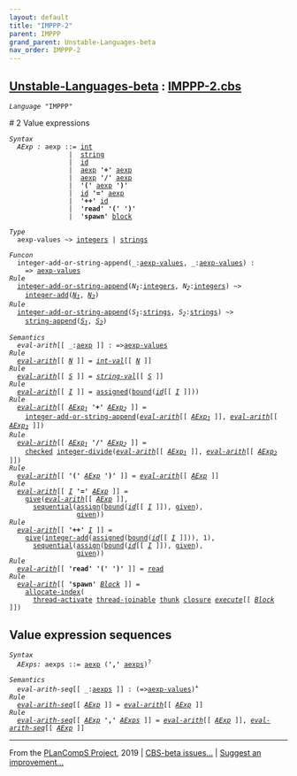 ```yaml
---
layout: default
title: "IMPPP-2"
parent: IMPPP
grand_parent: Unstable-Languages-beta
nav_order: IMPPP-2
---
```


[Unstable-Languages-beta] : [IMPPP-2.cbs]
-----------------------------

<div class="highlighter-rouge"><pre class="highlight"><code><i class="keyword">Language</i> <span id="Language_IMPPP">"IMPPP"</span></code></pre></div>
# <span id="SectionNumber_2">2</span> Value expressions

<div class="highlighter-rouge"><pre class="highlight"><code><i class="keyword">Syntax</i> 
  <i class="keyword"></i><i class="var"><i class="var"><span id="VariableStem_AExp">AExp</span></i> :</i> <span class="syn-name"><span id="SyntaxName_aexp">aexp</span></span> ::= <span class="syn-name"><a href="../IMPPP-1/index.html#SyntaxName_int">int</a></span>
               |  <span class="syn-name"><a href="../IMPPP-1/index.html#SyntaxName_string">string</a></span>
               |  <span class="syn-name"><a href="../IMPPP-1/index.html#SyntaxName_id">id</a></span> 
               |  <span class="syn-name"><a href="#SyntaxName_aexp">aexp</a></span> <b class="atom">'+'</b> <span class="syn-name"><a href="#SyntaxName_aexp">aexp</a></span> 
               |  <span class="syn-name"><a href="#SyntaxName_aexp">aexp</a></span> <b class="atom">'/'</b> <span class="syn-name"><a href="#SyntaxName_aexp">aexp</a></span>
               |  <b class="atom">'('</b> <span class="syn-name"><a href="#SyntaxName_aexp">aexp</a></span> <b class="atom">')'</b>
               |  <span class="syn-name"><a href="../IMPPP-1/index.html#SyntaxName_id">id</a></span> <b class="atom">'='</b> <span class="syn-name"><a href="#SyntaxName_aexp">aexp</a></span>
               |  <b class="atom">'++'</b> <span class="syn-name"><a href="../IMPPP-1/index.html#SyntaxName_id">id</a></span>
               |  <b class="atom">'read'</b> <b class="atom">'('</b> <b class="atom">')'</b>
               |  <b class="atom">'spawn'</b> <span class="syn-name"><a href="../IMPPP-4/index.html#SyntaxName_block">block</a></span></code></pre></div>


<div class="highlighter-rouge"><pre class="highlight"><code><i class="keyword">Type</i>
  <span class="name"><span id="Name_aexp-values">aexp-values</span></span> ~> <span class="name"><a href="../../../../../Funcons-beta/Values/Primitive/Integers/index.html#Name_integers">integers</a></span> | <span class="name"><a href="../../../../../Funcons-beta/Values/Composite/Strings/index.html#Name_strings">strings</a></span></code></pre></div>

<div class="highlighter-rouge"><pre class="highlight"><code><i class="keyword">Funcon</i>
  <span class="name"><span id="Name_integer-add-or-string-append">integer-add-or-string-append</span></span>(_:<span class="name"><a href="#Name_aexp-values">aexp-values</a></span>, _:<span class="name"><a href="#Name_aexp-values">aexp-values</a></span>) :
    => <span class="name"><a href="#Name_aexp-values">aexp-values</a></span>
<i class="keyword">Rule</i>
  <span class="name"><a href="#Name_integer-add-or-string-append">integer-add-or-string-append</a></span>(<span id="Variable131_N1"><i class="var">N<sub class="sub">1</sub></i></span>:<span class="name"><a href="../../../../../Funcons-beta/Values/Primitive/Integers/index.html#Name_integers">integers</a></span>, <span id="Variable140_N2"><i class="var">N<sub class="sub">2</sub></i></span>:<span class="name"><a href="../../../../../Funcons-beta/Values/Primitive/Integers/index.html#Name_integers">integers</a></span>) ~>
    <span class="name"><a href="../../../../../Funcons-beta/Values/Primitive/Integers/index.html#Name_integer-add">integer-add</a></span>(<a href="#Variable131_N1"><i class="var">N<sub class="sub">1</sub></i></a>, <a href="#Variable140_N2"><i class="var">N<sub class="sub">2</sub></i></a>)
<i class="keyword">Rule</i>
  <span class="name"><a href="#Name_integer-add-or-string-append">integer-add-or-string-append</a></span>(<span id="Variable180_S1"><i class="var">S<sub class="sub">1</sub></i></span>:<span class="name"><a href="../../../../../Funcons-beta/Values/Composite/Strings/index.html#Name_strings">strings</a></span>, <span id="Variable189_S2"><i class="var">S<sub class="sub">2</sub></i></span>:<span class="name"><a href="../../../../../Funcons-beta/Values/Composite/Strings/index.html#Name_strings">strings</a></span>) ~>
    <span class="name"><a href="../../../../../Funcons-beta/Values/Composite/Strings/index.html#Name_string-append">string-append</a></span>(<a href="#Variable180_S1"><i class="var">S<sub class="sub">1</sub></i></a>, <a href="#Variable189_S2"><i class="var">S<sub class="sub">2</sub></i></a>)</code></pre></div>

<div class="highlighter-rouge"><pre class="highlight"><code><i class="keyword">Semantics</i>       
  <i class="sem-name"><span id="SemanticsName_eval-arith">eval-arith</span></i>[[ _:<span class="syn-name"><a href="#SyntaxName_aexp">aexp</a></span> ]] : =><span class="name"><a href="#Name_aexp-values">aexp-values</a></span>
<i class="keyword">Rule</i>
  <i class="sem-name"><a href="#SemanticsName_eval-arith">eval-arith</a></i>[[ <span id="Variable241_N"><i class="var"><a href="../IMPPP-1/index.html#VariableStem_N">N</a></i></span> ]] = <i class="sem-name"><a href="../IMPPP-1/index.html#SemanticsName_int-val">int-val</a></i>[[ <a href="#Variable241_N"><i class="var">N</i></a> ]]
<i class="keyword">Rule</i>
  <i class="sem-name"><a href="#SemanticsName_eval-arith">eval-arith</a></i>[[ <span id="Variable270_S"><i class="var"><a href="../IMPPP-1/index.html#VariableStem_S">S</a></i></span> ]] = <i class="sem-name"><a href="../IMPPP-1/index.html#SemanticsName_string-val">string-val</a></i>[[ <a href="#Variable270_S"><i class="var">S</i></a> ]]
<i class="keyword">Rule</i>
  <i class="sem-name"><a href="#SemanticsName_eval-arith">eval-arith</a></i>[[ <span id="Variable299_I"><i class="var"><a href="../IMPPP-1/index.html#VariableStem_I">I</a></i></span> ]] = <span class="name"><a href="../../../../../Funcons-beta/Computations/Normal/Storing/index.html#Name_assigned">assigned</a></span>(<span class="name"><a href="../../../../../Funcons-beta/Computations/Normal/Binding/index.html#Name_bound">bound</a></span>(<i class="sem-name"><a href="../IMPPP-1/index.html#SemanticsName_id">id</a></i>[[ <a href="#Variable299_I"><i class="var">I</i></a> ]]))
<i class="keyword">Rule</i>
  <i class="sem-name"><a href="#SemanticsName_eval-arith">eval-arith</a></i>[[ <span id="Variable343_AExp1"><i class="var"><a href="#VariableStem_AExp">AExp</a><sub class="sub">1</sub></i></span> <b class="atom">'+'</b> <span id="Variable351_AExp2"><i class="var"><a href="#VariableStem_AExp">AExp</a><sub class="sub">2</sub></i></span> ]] = 
    <span class="name"><a href="#Name_integer-add-or-string-append">integer-add-or-string-append</a></span>(<i class="sem-name"><a href="#SemanticsName_eval-arith">eval-arith</a></i>[[ <a href="#Variable343_AExp1"><i class="var">AExp<sub class="sub">1</sub></i></a> ]], <i class="sem-name"><a href="#SemanticsName_eval-arith">eval-arith</a></i>[[ <a href="#Variable351_AExp2"><i class="var">AExp<sub class="sub">2</sub></i></a> ]])
<i class="keyword">Rule</i>
  <i class="sem-name"><a href="#SemanticsName_eval-arith">eval-arith</a></i>[[ <span id="Variable405_AExp1"><i class="var"><a href="#VariableStem_AExp">AExp</a><sub class="sub">1</sub></i></span> <b class="atom">'/'</b> <span id="Variable413_AExp2"><i class="var"><a href="#VariableStem_AExp">AExp</a><sub class="sub">2</sub></i></span> ]] = 
    <span class="name"><a href="../../../../../Funcons-beta/Computations/Abnormal/Failing/index.html#Name_checked">checked</a></span> <span class="name"><a href="../../../../../Funcons-beta/Values/Primitive/Integers/index.html#Name_integer-divide">integer-divide</a></span>(<i class="sem-name"><a href="#SemanticsName_eval-arith">eval-arith</a></i>[[ <a href="#Variable405_AExp1"><i class="var">AExp<sub class="sub">1</sub></i></a> ]], <i class="sem-name"><a href="#SemanticsName_eval-arith">eval-arith</a></i>[[ <a href="#Variable413_AExp2"><i class="var">AExp<sub class="sub">2</sub></i></a> ]])
<i class="keyword">Rule</i>
  <i class="sem-name"><a href="#SemanticsName_eval-arith">eval-arith</a></i>[[ <b class="atom">'('</b> <span id="Variable470_AExp"><i class="var"><a href="#VariableStem_AExp">AExp</a></i></span> <b class="atom">')'</b> ]] = <i class="sem-name"><a href="#SemanticsName_eval-arith">eval-arith</a></i>[[ <a href="#Variable470_AExp"><i class="var">AExp</i></a> ]]
<i class="keyword">Rule</i>
  <i class="sem-name"><a href="#SemanticsName_eval-arith">eval-arith</a></i>[[ <span id="Variable503_I"><i class="var"><a href="../IMPPP-1/index.html#VariableStem_I">I</a></i></span> <b class="atom">'='</b> <span id="Variable510_AExp"><i class="var"><a href="#VariableStem_AExp">AExp</a></i></span> ]] = 
    <span class="name"><a href="../../../../../Funcons-beta/Computations/Normal/Giving/index.html#Name_give">give</a></span>(<i class="sem-name"><a href="#SemanticsName_eval-arith">eval-arith</a></i>[[ <a href="#Variable510_AExp"><i class="var">AExp</i></a> ]],
      <span class="name"><a href="../../../../../Funcons-beta/Computations/Normal/Flowing/index.html#Name_sequential">sequential</a></span>(<span class="name"><a href="../../../../../Funcons-beta/Computations/Normal/Storing/index.html#Name_assign">assign</a></span>(<span class="name"><a href="../../../../../Funcons-beta/Computations/Normal/Binding/index.html#Name_bound">bound</a></span>(<i class="sem-name"><a href="../IMPPP-1/index.html#SemanticsName_id">id</a></i>[[ <a href="#Variable503_I"><i class="var">I</i></a> ]]), <span class="name"><a href="../../../../../Funcons-beta/Computations/Normal/Giving/index.html#Name_given">given</a></span>),
                 <span class="name"><a href="../../../../../Funcons-beta/Computations/Normal/Giving/index.html#Name_given">given</a></span>))
<i class="keyword">Rule</i>
  <i class="sem-name"><a href="#SemanticsName_eval-arith">eval-arith</a></i>[[ <b class="atom">'++'</b> <span id="Variable590_I"><i class="var"><a href="../IMPPP-1/index.html#VariableStem_I">I</a></i></span> ]] = 
    <span class="name"><a href="../../../../../Funcons-beta/Computations/Normal/Giving/index.html#Name_give">give</a></span>(<span class="name"><a href="../../../../../Funcons-beta/Values/Primitive/Integers/index.html#Name_integer-add">integer-add</a></span>(<span class="name"><a href="../../../../../Funcons-beta/Computations/Normal/Storing/index.html#Name_assigned">assigned</a></span>(<span class="name"><a href="../../../../../Funcons-beta/Computations/Normal/Binding/index.html#Name_bound">bound</a></span>(<i class="sem-name"><a href="../IMPPP-1/index.html#SemanticsName_id">id</a></i>[[ <a href="#Variable590_I"><i class="var">I</i></a> ]])), 1),
      <span class="name"><a href="../../../../../Funcons-beta/Computations/Normal/Flowing/index.html#Name_sequential">sequential</a></span>(<span class="name"><a href="../../../../../Funcons-beta/Computations/Normal/Storing/index.html#Name_assign">assign</a></span>(<span class="name"><a href="../../../../../Funcons-beta/Computations/Normal/Binding/index.html#Name_bound">bound</a></span>(<i class="sem-name"><a href="../IMPPP-1/index.html#SemanticsName_id">id</a></i>[[ <a href="#Variable590_I"><i class="var">I</i></a> ]]), <span class="name"><a href="../../../../../Funcons-beta/Computations/Normal/Giving/index.html#Name_given">given</a></span>),
                 <span class="name"><a href="../../../../../Funcons-beta/Computations/Normal/Giving/index.html#Name_given">given</a></span>))
<i class="keyword">Rule</i>
  <i class="sem-name"><a href="#SemanticsName_eval-arith">eval-arith</a></i>[[ <b class="atom">'read'</b> <b class="atom">'('</b> <b class="atom">')'</b> ]] = <span class="name"><a href="../../../../../Funcons-beta/Computations/Normal/Interacting/index.html#Name_read">read</a></span>
<i class="keyword">Rule</i>
  <i class="sem-name"><a href="#SemanticsName_eval-arith">eval-arith</a></i>[[ <b class="atom">'spawn'</b> <span id="Variable715_Block"><i class="var"><a href="../IMPPP-4/index.html#VariableStem_Block">Block</a></i></span> ]] =
    <span class="name"><a href="../../../../../Unstable-Funcons-beta/Unstable-Computations/Normal/Indexing/index.html#Name_allocate-index">allocate-index</a></span>(
      <span class="name"><a href="../../../../../Unstable-Funcons-beta/Unstable-Computations/Threads/Multithreading/index.html#Name_thread-activate">thread-activate</a></span> <span class="name"><a href="../../../../../Unstable-Funcons-beta/Unstable-Computations/Threads/Multithreading/index.html#Name_thread-joinable">thread-joinable</a></span> <span class="name"><a href="../../../../../Funcons-beta/Values/Abstraction/Thunks/index.html#Name_thunk">thunk</a></span> <span class="name"><a href="../../../../../Funcons-beta/Values/Abstraction/Generic/index.html#Name_closure">closure</a></span> <i class="sem-name"><a href="../IMPPP-4/index.html#SemanticsName_execute">execute</a></i>[[ <a href="#Variable715_Block"><i class="var">Block</i></a> ]])</code></pre></div>


## Value expression sequences

<div class="highlighter-rouge"><pre class="highlight"><code><i class="keyword">Syntax</i>
  <i class="keyword"></i><i class="var"><i class="var"><span id="VariableStem_AExps">AExps</span></i>:</i> <span class="syn-name"><span id="SyntaxName_aexps">aexps</span></span> ::= <span class="syn-name"><a href="#SyntaxName_aexp">aexp</a></span> (<b class="atom">','</b> <span class="syn-name"><a href="#SyntaxName_aexps">aexps</a></span>)<sup class="sup">?</sup></code></pre></div>

<div class="highlighter-rouge"><pre class="highlight"><code><i class="keyword">Semantics</i>
  <i class="sem-name"><span id="SemanticsName_eval-arith-seq">eval-arith-seq</span></i>[[ _:<span class="syn-name"><a href="#SyntaxName_aexps">aexps</a></span> ]] : (=><span class="name"><a href="#Name_aexp-values">aexp-values</a></span>)<sup class="sup">+</sup>
<i class="keyword">Rule</i>
  <i class="sem-name"><a href="#SemanticsName_eval-arith-seq">eval-arith-seq</a></i>[[ <span id="Variable826_AExp"><i class="var"><a href="#VariableStem_AExp">AExp</a></i></span> ]] = <i class="sem-name"><a href="#SemanticsName_eval-arith">eval-arith</a></i>[[ <a href="#Variable826_AExp"><i class="var">AExp</i></a> ]]
<i class="keyword">Rule</i>
  <i class="sem-name"><a href="#SemanticsName_eval-arith-seq">eval-arith-seq</a></i>[[ <span id="Variable855_AExp"><i class="var"><a href="#VariableStem_AExp">AExp</a></i></span> <b class="atom">','</b> <span id="Variable862_AExps"><i class="var"><a href="#VariableStem_AExps">AExps</a></i></span> ]] = <i class="sem-name"><a href="#SemanticsName_eval-arith">eval-arith</a></i>[[ <a href="#Variable855_AExp"><i class="var">AExp</i></a> ]], <i class="sem-name"><a href="#SemanticsName_eval-arith-seq">eval-arith-seq</a></i>[[ <a href="#Variable855_AExp"><i class="var">AExp</i></a> ]]</code></pre></div>


____

From the [PLanCompS Project], 2019 | [CBS-beta issues...] | [Suggest an improvement...]

[IMPPP-2.cbs]: IMPPP-2.cbs 
  "CBS SOURCE FILE"
[Funcons-beta]: /CBS-beta/docs/Funcons-beta
 "FUNCONS-BETA"
[Unstable-Funcons-beta]: /CBS-beta/docs/Unstable-Funcons-beta
  "UNSTABLE-FUNCONS-BETA"
[Languages-beta]: /CBS-beta/docs/Languages-beta
  "LANGUAGES-BETA"
[Unstable-Languages-beta]: /CBS-beta/docs/Unstable-Languages-beta
  "UNSTABLE-LANGUAGES-BETA"
[CBS-beta]:  "CBS-BETA"
[PLanCompS Project]: http://plancomps.org
  "PROGRAMMING LANGUAGE COMPONENTS AND SPECIFICATIONS PROJECT HOME PAGE"
[CBS-beta issues...]: https://github.com/plancomps/plancomps.github.io/issues
  "CBS-BETA ISSUE REPORTS ON GITHUB"
[Suggest an improvement...]: mailto:plancomps@gmail.com?Subject=CBS-beta%20-%20comment&Body=Re%3A%20CBS-beta%20specification%20at%20IMPPP/IMPPP-2/IMPPP-2.cbs%0A%0AComment/Query/Issue/Suggestion%3A%0A%0A%0ASignature%3A%0A 
  "GENERATE AN EMAIL TEMPLATE"
